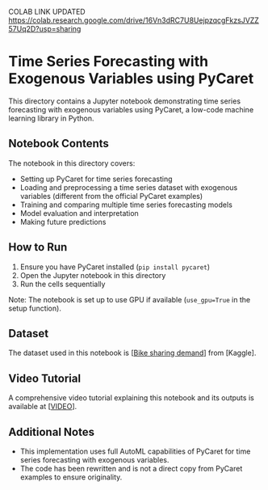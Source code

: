 COLAB LINK UPDATED https://colab.research.google.com/drive/16Vn3dRC7U8UejpzqcgFkzsJVZZ57Uq2D?usp=sharing
# Time Series Forecasting with Exogenous Variables using PyCaret

This directory contains a Jupyter notebook demonstrating time series forecasting with exogenous variables using PyCaret, a low-code machine learning library in Python.

## Notebook Contents

The notebook in this directory covers:

- Setting up PyCaret for time series forecasting
- Loading and preprocessing a time series dataset with exogenous variables (different from the official PyCaret examples)
- Training and comparing multiple time series forecasting models
- Model evaluation and interpretation
- Making future predictions

## How to Run

1. Ensure you have PyCaret installed (`pip install pycaret`)
2. Open the Jupyter notebook in this directory
3. Run the cells sequentially

Note: The notebook is set up to use GPU if available (`use_gpu=True` in the setup function).

## Dataset

The dataset used in this notebook is [[Bike sharing demand](https://www.kaggle.com/competitions/bike-sharing-demand/data)] from [Kaggle]. 

## Video Tutorial

A comprehensive video tutorial explaining this notebook and its outputs is available at [[VIDEO](https://drive.google.com/file/d/162hs26lYSjVYp5lnmUWcK9oW3k2pPjGl/view?usp=drive_link)].

## Additional Notes

- This implementation uses full AutoML capabilities of PyCaret for time series forecasting with exogenous variables.
- The code has been rewritten and is not a direct copy from PyCaret examples to ensure originality.
